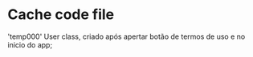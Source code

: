 # Cache code file
  'temp000' User class, criado após apertar botão de termos de uso e no inicio do app;
